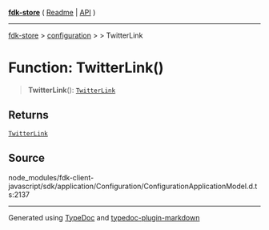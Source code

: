 [**fdk-store**](../../../README.md) ( [Readme](../../../README.md) \| [API](../../../API.md) )

---

[fdk-store](../../../API.md) > [configuration](../../README.md) > [<internal>](../README.md) > TwitterLink

# Function: TwitterLink()

> **TwitterLink**(): [`TwitterLink`](../type-aliases/type-alias.TwitterLink.md)

## Returns

[`TwitterLink`](../type-aliases/type-alias.TwitterLink.md)

## Source

node_modules/fdk-client-javascript/sdk/application/Configuration/ConfigurationApplicationModel.d.ts:2137

---

Generated using [TypeDoc](https://typedoc.org/) and [typedoc-plugin-markdown](https://www.npmjs.com/package/typedoc-plugin-markdown)
